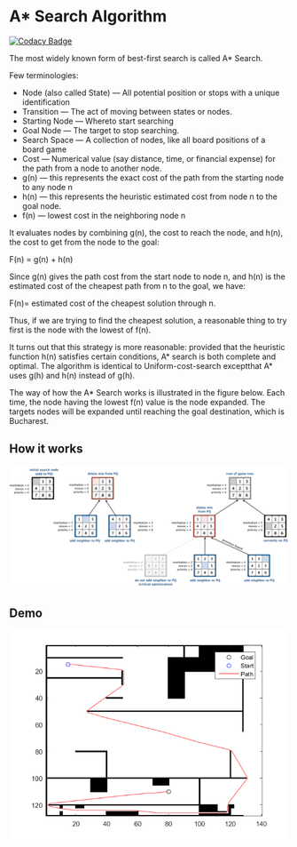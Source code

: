 # A* Search Algorithm
[![Codacy Badge](https://api.codacy.com/project/badge/Grade/313b3cc464794282b6542df30efd804a)](https://app.codacy.com/app/yasserkabbout/aStarSearchAlgorithm?utm_source=github.com&utm_medium=referral&utm_content=yasserkabbout/aStarSearchAlgorithm&utm_campaign=Badge_Grade_Dashboard)

The  most widely  known  form  of  best-first  search  is  called  A*  Search.

Few terminologies:
 - Node (also called State) — All potential position or stops with a unique identification
 - Transition — The act of moving between states or nodes.
 - Starting Node — Whereto start searching
 - Goal Node — The target to stop searching.
 - Search Space — A collection of nodes, like all board positions of a board game
 - Cost — Numerical value (say distance, time, or financial expense) for the path from a node to another node.
 - g(n) — this represents the exact cost of the path from the starting node to any node n
 - h(n) — this represents the heuristic estimated cost from node n to the goal node.
 - f(n) — lowest cost in the neighboring node n

It  evaluates  nodes  by  combining  g(n),  the  cost  to  reach  the  node,  and  h(n),  the  cost  to  get  from  the  node  to  the  goal:

F(n)  =  g(n)  +  h(n)

Since  g(n)  gives  the  path  cost  from  the  start  node  to  node  n,  and  h(n)  is  the  estimated  cost  of  the  cheapest  path  from  n  to  the  goal,  we  have:

F(n)=  estimated  cost  of  the  cheapest  solution  through  n.

Thus,  if  we  are  trying  to  find  the  cheapest  solution,  a  reasonable  thing  to  try  first  is  the  node  with  the  lowest  of  f(n).

It  turns  out  that  this  strategy  is  more  reasonable:  provided  that  the  heuristic  function  h(n)  satisfies  certain  conditions,  A*  search  is  both  complete  and  optimal.  The  algorithm  is  identical  to  Uniform-cost-search  exceptthat  A*  uses  g(h)  and  h(n)  instead  of  g(h).

The  way  of  how  the  A*  Search  works  is  illustrated  in the figure below. Each  time,  the  node  having  the  lowest  f(n)  value  is  the  node  expanded.  The  targets  nodes  will  be  expanded  until  reaching  the  goal  destination,  which  is  Bucharest.

## How it works 
![A Star Search](algo.png)

## Demo
![A Star Search](screenshot.png)
